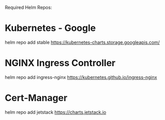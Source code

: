 Required Helm Repos:

# Kubernetes - Google
helm repo add stable https://kubernetes-charts.storage.googleapis.com/

# NGINX Ingress Controller
helm repo add ingress-nginx https://kubernetes.github.io/ingress-nginx

# Cert-Manager
helm repo add jetstack https://charts.jetstack.io
